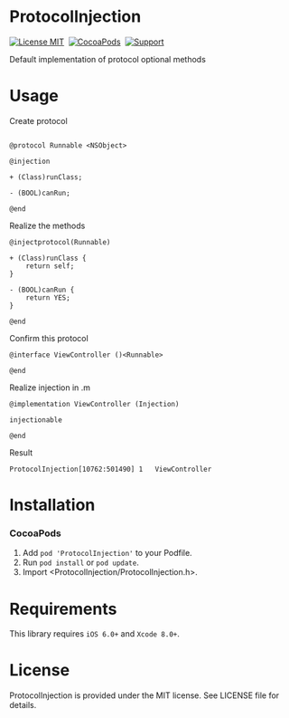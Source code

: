 ProtocolInjection
==============

[![License MIT](https://img.shields.io/badge/license-MIT-green.svg?style=flat)](https://raw.githubusercontent.com/GodL/ProtocolInjection/master/LICENSE)&nbsp;
[![CocoaPods](http://img.shields.io/cocoapods/v/ProtocolInjection.svg?style=flat)](http://cocoapods.org/pods/ProtocolInjection)&nbsp;
[![Support](https://img.shields.io/badge/support-iOS%206%2B%20-blue.svg?style=flat)](https://www.apple.com/nl/ios/)&nbsp;


Default implementation of protocol optional methods

Usage
==============
Create protocol
```objc

@protocol Runnable <NSObject>

@injection

+ (Class)runClass;

- (BOOL)canRun;

@end

```

Realize the methods
```objc
@injectprotocol(Runnable)

+ (Class)runClass {
    return self;
}

- (BOOL)canRun {
    return YES;
}

@end
```

Confirm this protocol
```
@interface ViewController ()<Runnable>

@end
```

Realize injection in .m
```
@implementation ViewController (Injection)

injectionable

@end

```

Result 
```
ProtocolInjection[10762:501490] 1   ViewController
```


Installation
==============

### CocoaPods

1. Add `pod 'ProtocolInjection'` to your Podfile.
2. Run `pod install` or `pod update`.
3. Import \<ProtocolInjection/ProtocolInjection.h\>.

Requirements
==============
This library requires `iOS 6.0+` and `Xcode 8.0+`.

License
==============
ProtocolInjection is provided under the MIT license. See LICENSE file for details.

